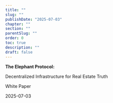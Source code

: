 ```yaml
---
title: ""
slug: ""
publishDate: "2025-07-03"
chapter: ""
section: ""
parentSlug: ""
order: 0
toc: true
description: ""
draft: false
---
```


**The Elephant Protocol:**

Decentralized Infrastructure for Real Estate Truth

White Paper

2025-07-03
